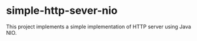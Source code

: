 # simple-http-sever-nio
This project implements a simple implementation of HTTP server  using Java NIO.
